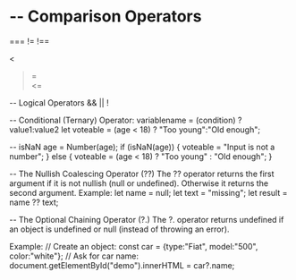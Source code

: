 -- Comparison Operators
==	    
===	
!=
!==	
>	
<	
>=	
<=	

-- Logical Operators
&&
||
!


-- Conditional (Ternary) Operator:  variablename = (condition) ? value1:value2 
let voteable = (age < 18) ? "Too young":"Old enough";


-- isNaN
age = Number(age);
if (isNaN(age)) {
  voteable = "Input is not a number";
} else {
  voteable = (age < 18) ? "Too young" : "Old enough";
}


-- The Nullish Coalescing Operator (??)
The ?? operator returns the first argument if it is not nullish (null or undefined). Otherwise it returns the second argument.
Example:
let name = null;
let text = "missing";
let result = name ?? text;


-- The Optional Chaining Operator (?.)
The ?. operator returns undefined if an object is undefined or null (instead of throwing an error).

Example:
// Create an object:
const car = {type:"Fiat", model:"500", color:"white"};
// Ask for car name:
document.getElementById("demo").innerHTML = car?.name;


